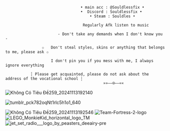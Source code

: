  
                                     • main acc : @Souldlessfix •
                                     •  Discord : Souldlessfix • 
                                         • Steam : Souldles •
                                
                                      Regularly Afk listen to music
                                      
                           - Don't take any demands when I don't know you -
                           
                    ✩   Don't steal styles, skins or anything that belongs to me, please ask ✩
                    
                        I don't pin you if you mess with me, I always ignore everything
                        
               ┆ Please get acquainted, please do not ask about the address of the vocational school ┆
                                               »»——⍟——««


   ![Không Có Tiêu Đề259_20241113192140](https://github.com/user-attachments/assets/598d59fc-0bab-4b44-8343-23fbbff5b106)

   ![tumblr_pck782oqNt1rlc5h1o1_640](https://github.com/user-attachments/assets/9a8d3966-8bdf-47eb-b684-10eabed0019c)
                                       
![Không Có Tiêu Đề259_20241113192546](https://github.com/user-attachments/assets/92c15bc1-bcf8-4de7-a16c-b2b3bc20c07e)
![Team-Fortress-2-logo](https://github.com/user-attachments/assets/8f59d394-05e5-4bee-9122-ec67cbaa89cd)
![LEGO_MonkieKid_horizontal_logo_TM](https://github.com/user-attachments/assets/7d091c66-c108-4dfb-859e-35d36fcf20a5)
![jet_set_radio___logo_by_peasters_deeairy-pre](https://github.com/user-attachments/assets/c08181ee-c5b9-4e10-83bc-d8007c31fdf0)


